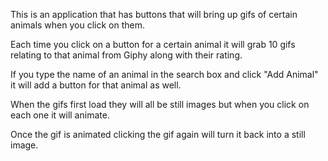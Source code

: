 This is an application that has buttons that will bring up gifs of certain animals when you click on them.

Each time you click on a button for a certain animal it will grab 10 gifs relating to that animal from Giphy along with their rating.

If you type the name of an animal in the search box and click "Add Animal" it will add a button for that animal as well.

When the gifs first load they will all be still images but when you click on each one it will animate. 

Once the gif is animated clicking the gif again will turn it back into a still image.